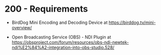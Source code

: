 # 200 - Requirements

- BirdDog Mini Encoding and Decoding Device at https://birddog.tv/mini-overview/

- Open Broadcasting Service (OBS) - NDI Plugin at https://obsproject.com/forum/resources/obs-ndi-newtek-ndi%E2%84%A2-integration-into-obs-studio.528/
